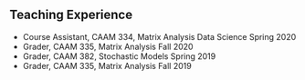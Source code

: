 ## Teaching Experience

- Course Assistant, CAAM 334, Matrix Analysis Data Science	Spring 2020
- Grader, CAAM 335, Matrix Analysis 	Fall 2020
- Grader, CAAM 382, Stochastic Models 	Spring 2019
- Grader, CAAM 335, Matrix Analysis	Fall 2019
